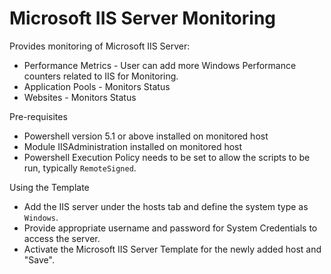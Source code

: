 Microsoft IIS Server Monitoring
====================================

Provides monitoring of Microsoft IIS Server:

* Performance Metrics - User can add more Windows Performance counters related to IIS for Monitoring.
* Application Pools - Monitors Status
* Websites - Monitors Status

Pre-requisites

* Powershell version 5.1 or above installed on monitored host
* Module IISAdministration installed on monitored host
* Powershell Execution Policy needs to be set to allow the scripts to be run, typically `RemoteSigned`.

Using the Template

* Add the IIS server under the hosts tab and define the system type as `Windows`.
* Provide appropriate username and password for System Credentials to access the server.
* Activate the Microsoft IIS Server Template for the newly added host and "Save".
